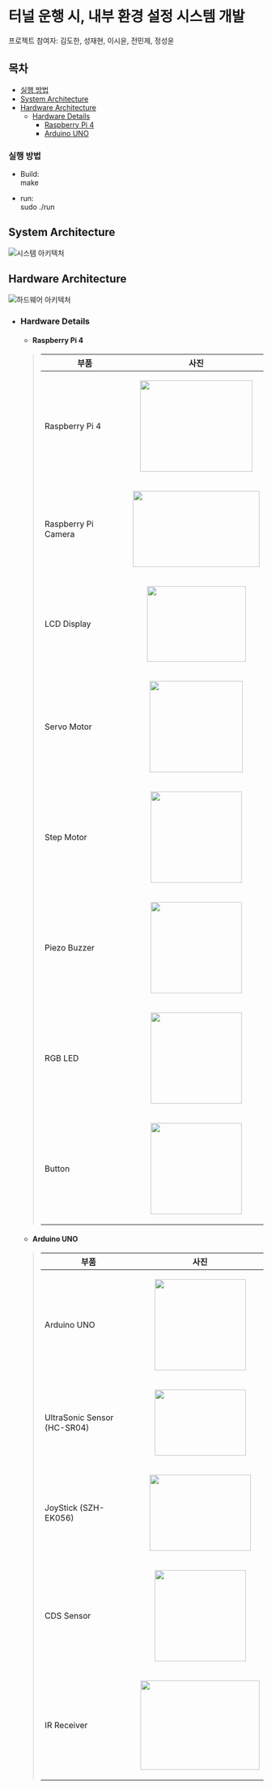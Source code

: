 #  터널 운행 시, 내부 환경 설정 시스템 개발 

프로젝트 참여자: 김도한, 성재현, 이시윤, 전민제, 정성윤

## 목차
- [실행 방법](#실행-방법)
- [System Architecture](#system-architecture)
- [Hardware Architecture](#hardware-architecture)
  - [Hardware Details](#hardware-details)
    - [Raspberry Pi 4](#raspberry-pi-4)
    - [Arduino UNO](#arduino-uno)

### 실행 방법
* Build:  
make

* run:  
sudo ./run

## System Architecture
![시스템 아키텍처](docs/system_architecture.png)  

  
## Hardware Architecture
![하드웨어 아키텍처](docs/hardware_architecture.png)  

- ### Hardware Details
  - #### Raspberry Pi 4
  > |부품|사진|
  > |------|---|
  > |Raspberry Pi 4|<p align="center"><img src="docs/rpi4.png" width="222" height="180"/></p>|
  > |Raspberry Pi Camera|<p align="center"><img src="docs/raspberry PI Camera Rev 1.3.png" width="250" height="150"/></p>|
  > |LCD Display|<p align="center"><img src="docs/LCD_Display.png" width="195" height="149"/></p>|
  > |Servo Motor|<p align="center"><img src="docs/Servo_Motor.png" width="184" height="180"/></p>|
  > |Step Motor|<p align="center"><img src="docs/Step_Motor.png" width="180" height="180"/></p>|
  > |Piezo Buzzer|<p align="center"><img src="docs/piezo_buzzer.png" width="180" height="180"/></p>|
  > |RGB LED|<p align="center"><img src="docs/RGB_LED.png" width="180" height="180"/></p>|
  > |Button|<p align="center"><img src="docs/Push Button.png" width="180" height="180"/></p>|

  - #### Arduino UNO
  > |부품|사진|
  > |------|---|
  > |Arduino UNO|<p align="center"><img src="docs/arduino_uno.png" width="180" height="180"/></p>|
  > |UltraSonic Sensor (HC-SR04)|<p align="center"><img src="docs/ultrasonic_sensor HC-SR04.png" width="180" height="130"/></p>|
  > |JoyStick (SZH-EK056)|<p align="center"><img src="docs/joystick SZH-EK056.png" width="200" height="150"/></p>|
  > |CDS Sensor|<p align="center"><img src="docs/CDS_Sensor.png" width="180" height="180"/></p>|
  > |IR Receiver|<p align="center"><img src="docs/IR_Receiver_21key.png" width="235" height="176"/></p>|
